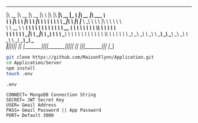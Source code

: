   ________  ________  ________ ___      ___  ________  ________  _________ ___  ________  ________      
 |\   __  \|\   __  \|\   __  \|\  \     |\  \|\   ____\|\   __  \|\___   ___\\  \|\   __  \|\   ___  \    
 \ \  \|\  \ \  \|\  \ \  \|\  \ \  \    \ \  \ \  \___|\ \  \|\  \|___ \  \_\ \  \ \  \|\  \ \  \\ \  \   
  \ \   __  \ \   ____\ \   ____\ \  \    \ \  \ \  \    \ \   __  \   \ \  \ \ \  \ \  \\\  \ \  \\ \  \  
   \ \  \ \  \ \  \___|\ \  \___|\ \  \____\ \  \ \  \____\ \  \ \  \   \ \  \ \ \  \ \  \\\  \ \  \\ \  \ 
    \ \__\ \__\ \__\    \ \__\    \ \_______\ \__\ \_______\ \__\ \__\   \ \__\ \ \__\ \_______\ \__\\ \__\
     \|__|\|__|\|__|     \|__|     \|_______|\|__|\|_______|\|__|\|__|    \|__|  \|__|\|_______|\|__| \|__|
                                                                                                           
                                                                                                                                                                                                                    
```bash
git clone https://github.com/MaisonFlynn/Application.git
cd Application/Server
npm install
touch .env
```

`.env`

```
CONNECT= MongoDB Connection String
SECRET= JWT Secret Key
USER= Gmail Address
PASS= Gmail Password || App Password
PORT= Default 3000
```